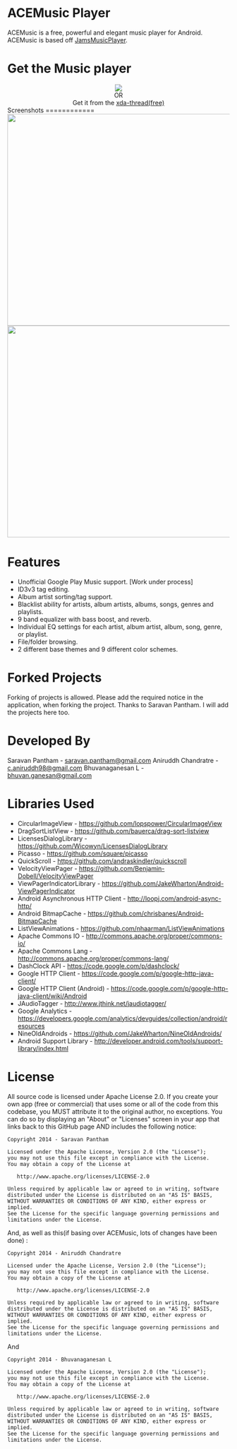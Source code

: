 ACEMusic Player
===================
ACEMusic is a free, powerful and elegant music player for Android. ACEMusic is based off <a href="https://github.com/psaravan/JamsMusicPlayer">JamsMusicPlayer</a>. 

Get the Music player
=====================
<center><a href="https://play.google.com/store/apps/details?id=com.aniruddhc.acemusic.player&hl=en"><img src="http://www.sololearn.com/files/605/Get-it-on-Google-Play.png"></a></center>
<center>OR</center>
<center>Get it from the <a href="http://forum.xda-developers.com/android/apps-games/complete-material-design-acemusic-t2904994">xda-thread(free)</a></center>
Screenshots
============
<img src="http://i.imgur.com/rL2BepI.jpg" width=761 height=480>
<img src="http://i.imgur.com/tdLiCVY.jpg" width=761 height=480>

Features
=========
* Unofficial Google Play Music support. [Work under process]
* ID3v3 tag editing.
* Album artist sorting/tag support.
* Blacklist ability for artists, album artists, albums, songs, genres and playlists.
* 9 band equalizer with bass boost, and reverb.
* Individual EQ settings for each artist, album artist, album, song, genre, or playlist.
* File/folder browsing.
* 2 different base themes and 9 different color schemes.

Forked Projects
================
Forking of projects is allowed. Please add the required notice in the application, when forking the project. 
Thanks to Saravan Pantham. I will add the projects here too.

Developed By
============
Saravan Pantham - saravan.pantham@gmail.com
Aniruddh Chandratre - c.aniruddh98@gmail.com
Bhuvanaganesan L - bhuvan.ganesan@gmail.com

Libraries Used
===========================
* CircularImageView - https://github.com/lopspower/CircularImageView
* DragSortListView - https://github.com/bauerca/drag-sort-listview
* LicensesDialogLibrary - https://github.com/Wicowyn/LicensesDialogLibrary
* Picasso - https://github.com/square/picasso
* QuickScroll - https://github.com/andraskindler/quickscroll
* VelocityViewPager - https://github.com/Benjamin-Dobell/VelocityViewPager
* ViewPagerIndicatorLibrary - https://github.com/JakeWharton/Android-ViewPagerIndicator
* Android Asynchronous HTTP Client - http://loopj.com/android-async-http/
* Android BitmapCache - https://github.com/chrisbanes/Android-BitmapCache
* ListViewAnimations - https://github.com/nhaarman/ListViewAnimations
* Apache Commons IO - http://commons.apache.org/proper/commons-io/
* Apache Commons Lang - http://commons.apache.org/proper/commons-lang/
* DashClock API - https://code.google.com/p/dashclock/
* Google HTTP Client - https://code.google.com/p/google-http-java-client/
* Google HTTP Client (Android) - https://code.google.com/p/google-http-java-client/wiki/Android
* JAudioTagger - http://www.jthink.net/jaudiotagger/
* Google Analytics - https://developers.google.com/analytics/devguides/collection/android/resources
* NineOldAndroids - https://github.com/JakeWharton/NineOldAndroids/
* Android Support Library - http://developer.android.com/tools/support-library/index.html

License
========
All source code is licensed under Apache License 2.0. If you create your own app (free or commercial) that uses some or all of the code from this codebase, you MUST attribute it to the original author, no exceptions. You can do so by displaying an "About" or "Licenses" screen in your app that links back to this GitHub page AND includes the following notice: 

    Copyright 2014 - Saravan Pantham

    Licensed under the Apache License, Version 2.0 (the "License");
    you may not use this file except in compliance with the License.
    You may obtain a copy of the License at

       http://www.apache.org/licenses/LICENSE-2.0

    Unless required by applicable law or agreed to in writing, software
    distributed under the License is distributed on an "AS IS" BASIS,
    WITHOUT WARRANTIES OR CONDITIONS OF ANY KIND, either express or implied.
    See the License for the specific language governing permissions and
    limitations under the License.


And, as well as this(if basing over ACEMusic, lots of changes have been done) : 

    Copyright 2014 - Aniruddh Chandratre

    Licensed under the Apache License, Version 2.0 (the "License");
    you may not use this file except in compliance with the License.
    You may obtain a copy of the License at

       http://www.apache.org/licenses/LICENSE-2.0

    Unless required by applicable law or agreed to in writing, software
    distributed under the License is distributed on an "AS IS" BASIS,
    WITHOUT WARRANTIES OR CONDITIONS OF ANY KIND, either express or implied.
    See the License for the specific language governing permissions and
    limitations under the License.

And 
    
    Copyright 2014 - Bhuvanaganesan L

    Licensed under the Apache License, Version 2.0 (the "License");
    you may not use this file except in compliance with the License.
    You may obtain a copy of the License at

       http://www.apache.org/licenses/LICENSE-2.0

    Unless required by applicable law or agreed to in writing, software
    distributed under the License is distributed on an "AS IS" BASIS,
    WITHOUT WARRANTIES OR CONDITIONS OF ANY KIND, either express or implied.
    See the License for the specific language governing permissions and
    limitations under the License.


